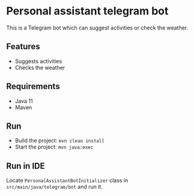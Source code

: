 # Personal assistant telegram bot
This is a Telegram bot which can suggest activities or check the weather.
## Features
- Suggests activities
- Checks the weather
## Requirements
- Java 11
- Maven

## Run
- Build the project: `mvn clean install` 
- Start the project: `mvn java:exec`

## Run in IDE

Locate `PersonalAssistantBotInitializer` class in `src/main/java/telegram/bot` and run it.